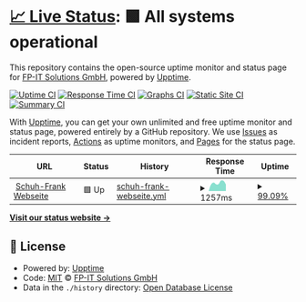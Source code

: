 # [📈 Live Status](https://schuh-frank.fpits.xyz): <!--live status--> **🟩 All systems operational**

This repository contains the open-source uptime monitor and status page for [FP-IT Solutions GmbH](http://www.fpitsolutions.de/), powered by [Upptime](https://github.com/upptime/upptime).

[![Uptime CI](https://github.com/FP-IT-Solutions-GmbH/upptime_schuh-frank/workflows/Uptime%20CI/badge.svg)](https://github.com/FP-IT-Solutions-GmbH/upptime_schuh-frank/actions?query=workflow%3A%22Uptime+CI%22)
[![Response Time CI](https://github.com/FP-IT-Solutions-GmbH/upptime_schuh-frank/workflows/Response%20Time%20CI/badge.svg)](https://github.com/FP-IT-Solutions-GmbH/upptime_schuh-frank/actions?query=workflow%3A%22Response+Time+CI%22)
[![Graphs CI](https://github.com/FP-IT-Solutions-GmbH/upptime_schuh-frank/workflows/Graphs%20CI/badge.svg)](https://github.com/FP-IT-Solutions-GmbH/upptime_schuh-frank/actions?query=workflow%3A%22Graphs+CI%22)
[![Static Site CI](https://github.com/FP-IT-Solutions-GmbH/upptime_schuh-frank/workflows/Static%20Site%20CI/badge.svg)](https://github.com/FP-IT-Solutions-GmbH/upptime_schuh-frank/actions?query=workflow%3A%22Static+Site+CI%22)
[![Summary CI](https://github.com/FP-IT-Solutions-GmbH/upptime_schuh-frank/workflows/Summary%20CI/badge.svg)](https://github.com/FP-IT-Solutions-GmbH/upptime_schuh-frank/actions?query=workflow%3A%22Summary+CI%22)

With [Upptime](https://upptime.js.org), you can get your own unlimited and free uptime monitor and status page, powered entirely by a GitHub repository. We use [Issues](https://github.com/FP-IT-Solutions-GmbH/upptime_schuh-frank/issues) as incident reports, [Actions](https://github.com/FP-IT-Solutions-GmbH/upptime_schuh-frank/actions) as uptime monitors, and [Pages](https://schuh-frank.fpits.xyz) for the status page.

<!--start: status pages-->
<!-- This summary is generated by Upptime (https://github.com/upptime/upptime) -->
<!-- Do not edit this manually, your changes will be overwritten -->
<!-- prettier-ignore -->
| URL | Status | History | Response Time | Uptime |
| --- | ------ | ------- | ------------- | ------ |
| <img alt="" src="https://icons.duckduckgo.com/ip3/www.schuh-frank.de.ico" height="13"> [Schuh-Frank Webseite](https://www.schuh-frank.de/) | 🟩 Up | [schuh-frank-webseite.yml](https://github.com/FP-IT-Solutions-GmbH/upptime_schuh-frank/commits/HEAD/history/schuh-frank-webseite.yml) | <details><summary><img alt="Response time graph" src="./graphs/schuh-frank-webseite/response-time-week.png" height="20"> 1257ms</summary><br><a href="https://schuh-frank.fpits.xyz/history/schuh-frank-webseite"><img alt="Response time 1265" src="https://img.shields.io/endpoint?url=https%3A%2F%2Fraw.githubusercontent.com%2FFP-IT-Solutions-GmbH%2Fupptime_schuh-frank%2FHEAD%2Fapi%2Fschuh-frank-webseite%2Fresponse-time.json"></a><br><a href="https://schuh-frank.fpits.xyz/history/schuh-frank-webseite"><img alt="24-hour response time 1188" src="https://img.shields.io/endpoint?url=https%3A%2F%2Fraw.githubusercontent.com%2FFP-IT-Solutions-GmbH%2Fupptime_schuh-frank%2FHEAD%2Fapi%2Fschuh-frank-webseite%2Fresponse-time-day.json"></a><br><a href="https://schuh-frank.fpits.xyz/history/schuh-frank-webseite"><img alt="7-day response time 1257" src="https://img.shields.io/endpoint?url=https%3A%2F%2Fraw.githubusercontent.com%2FFP-IT-Solutions-GmbH%2Fupptime_schuh-frank%2FHEAD%2Fapi%2Fschuh-frank-webseite%2Fresponse-time-week.json"></a><br><a href="https://schuh-frank.fpits.xyz/history/schuh-frank-webseite"><img alt="30-day response time 1267" src="https://img.shields.io/endpoint?url=https%3A%2F%2Fraw.githubusercontent.com%2FFP-IT-Solutions-GmbH%2Fupptime_schuh-frank%2FHEAD%2Fapi%2Fschuh-frank-webseite%2Fresponse-time-month.json"></a><br><a href="https://schuh-frank.fpits.xyz/history/schuh-frank-webseite"><img alt="1-year response time 1232" src="https://img.shields.io/endpoint?url=https%3A%2F%2Fraw.githubusercontent.com%2FFP-IT-Solutions-GmbH%2Fupptime_schuh-frank%2FHEAD%2Fapi%2Fschuh-frank-webseite%2Fresponse-time-year.json"></a></details> | <details><summary><a href="https://schuh-frank.fpits.xyz/history/schuh-frank-webseite">99.09%</a></summary><a href="https://schuh-frank.fpits.xyz/history/schuh-frank-webseite"><img alt="All-time uptime 99.88%" src="https://img.shields.io/endpoint?url=https%3A%2F%2Fraw.githubusercontent.com%2FFP-IT-Solutions-GmbH%2Fupptime_schuh-frank%2FHEAD%2Fapi%2Fschuh-frank-webseite%2Fuptime.json"></a><br><a href="https://schuh-frank.fpits.xyz/history/schuh-frank-webseite"><img alt="24-hour uptime 93.60%" src="https://img.shields.io/endpoint?url=https%3A%2F%2Fraw.githubusercontent.com%2FFP-IT-Solutions-GmbH%2Fupptime_schuh-frank%2FHEAD%2Fapi%2Fschuh-frank-webseite%2Fuptime-day.json"></a><br><a href="https://schuh-frank.fpits.xyz/history/schuh-frank-webseite"><img alt="7-day uptime 99.09%" src="https://img.shields.io/endpoint?url=https%3A%2F%2Fraw.githubusercontent.com%2FFP-IT-Solutions-GmbH%2Fupptime_schuh-frank%2FHEAD%2Fapi%2Fschuh-frank-webseite%2Fuptime-week.json"></a><br><a href="https://schuh-frank.fpits.xyz/history/schuh-frank-webseite"><img alt="30-day uptime 99.72%" src="https://img.shields.io/endpoint?url=https%3A%2F%2Fraw.githubusercontent.com%2FFP-IT-Solutions-GmbH%2Fupptime_schuh-frank%2FHEAD%2Fapi%2Fschuh-frank-webseite%2Fuptime-month.json"></a><br><a href="https://schuh-frank.fpits.xyz/history/schuh-frank-webseite"><img alt="1-year uptime 99.87%" src="https://img.shields.io/endpoint?url=https%3A%2F%2Fraw.githubusercontent.com%2FFP-IT-Solutions-GmbH%2Fupptime_schuh-frank%2FHEAD%2Fapi%2Fschuh-frank-webseite%2Fuptime-year.json"></a></details>

<!--end: status pages-->

[**Visit our status website →**](https://schuh-frank.fpits.xyz)

## 📄 License

- Powered by: [Upptime](https://github.com/upptime/upptime)
- Code: [MIT](./LICENSE) © [FP-IT Solutions GmbH](http://www.fpitsolutions.de/)
- Data in the `./history` directory: [Open Database License](https://opendatacommons.org/licenses/odbl/1-0/)
